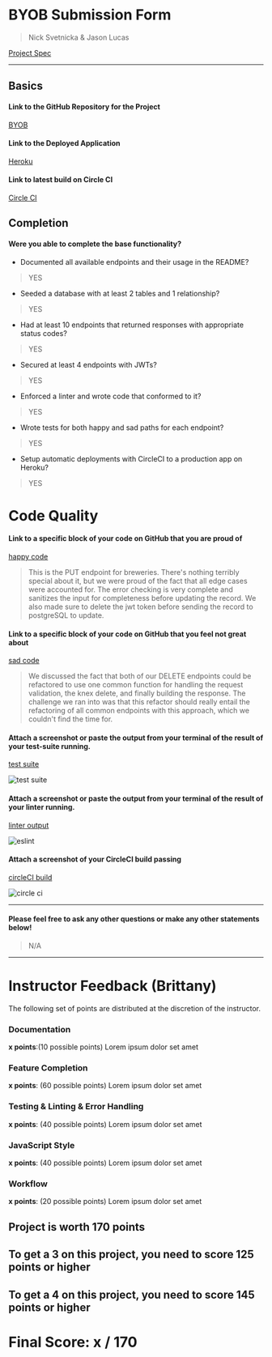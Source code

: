 # BYOB Submission Form

> Nick Svetnicka & Jason Lucas

[Project Spec](http://frontend.turing.io/projects/build-your-own-backend.html)

------

## Basics

#### Link to the GitHub Repository for the Project
[BYOB](https://github.com/EndlessHypnosis/build-your-own-backend)

#### Link to the Deployed Application
[Heroku](https://build-your-own-backend-brewery.herokuapp.com/)

#### Link to latest build on Circle CI
[Circle CI](https://circleci.com/gh/EndlessHypnosis/build-your-own-backend/57)

## Completion

#### Were you able to complete the base functionality?

* Documented all available endpoints and their usage in the README?

> YES

* Seeded a database with at least 2 tables and 1 relationship?

> YES

* Had at least 10 endpoints that returned responses with appropriate status codes?

> YES

* Secured at least 4 endpoints with JWTs?

> YES

* Enforced a linter and wrote code that conformed to it?

> YES

* Wrote tests for both happy and sad paths for each endpoint?

> YES

* Setup automatic deployments with CircleCI to a production app on Heroku?

> YES

# Code Quality

#### Link to a specific block of your code on GitHub that you are proud of
[happy code](https://github.com/EndlessHypnosis/build-your-own-backend/blob/master/server.js#L304-L333)

> This is the PUT endpoint for breweries. There's nothing terribly special about it, but we were proud of the fact that all edge cases were accounted for. The error checking is very complete and sanitizes the input for completeness before updating the record. We also made sure to delete the jwt token before sending the record to postgreSQL to update.

#### Link to a specific block of your code on GitHub that you feel not great about
[sad code](https://github.com/EndlessHypnosis/build-your-own-backend/blob/master/server.js#L221-L236)

> We discussed the fact that both of our DELETE endpoints could be refactored to use one common function for handling the request validation, the knex delete, and finally building the response. The challenge we ran into was that this refactor should really entail the refactoring of all common endpoints with this approach, which we couldn't find the time for.

#### Attach a screenshot or paste the output from your terminal of the result of your test-suite running.

[test suite](https://github.com/EndlessHypnosis/build-your-own-backend/blob/master/public/assets/ss_testing.png)

![test suite](https://raw.githubusercontent.com/EndlessHypnosis/build-your-own-backend/master/public/assets/ss_testing.png)

#### Attach a screenshot or paste the output from your terminal of the result of your linter running.

[linter output](https://github.com/EndlessHypnosis/build-your-own-backend/blob/master/public/assets/ss_linter.png)

![eslint](https://raw.githubusercontent.com/EndlessHypnosis/build-your-own-backend/master/public/assets/ss_linter.png)

#### Attach a screenshot of your CircleCI build passing

[circleCI build](http://github.com/EndlessHypnosis/build-your-own-backend/blob/master/public/assets/ss_circle_ci.png)

![circle ci](https://raw.githubusercontent.com/EndlessHypnosis/build-your-own-backend/master/public/assets/ss_circle_ci.png)

-----

#### Please feel free to ask any other questions or make any other statements below!

> N/A

-----


# Instructor Feedback (Brittany)

The following set of points are distributed at the discretion of the instructor.

### Documentation

**x points**:(10 possible points) Lorem ipsum dolor set amet

### Feature Completion

**x points**: (60 possible points) Lorem ipsum dolor set amet

### Testing & Linting & Error Handling

**x points**: (40 possible points) Lorem ipsum dolor set amet

### JavaScript Style

**x points**: (40 possible points) Lorem ipsum dolor set amet

### Workflow

**x points**: (20 possible points) Lorem ipsum dolor set amet

## Project is worth 170 points

## To get a 3 on this project, you need to score 125 points or higher
## To get a 4 on this project, you need to score 145 points or higher

# Final Score: x / 170
